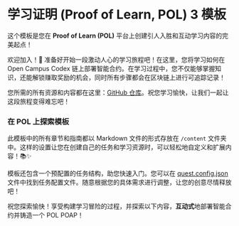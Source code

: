 # 学习证明 (Proof of Learn, POL) 3 模板  

这个模板是您在 **Proof of Learn (POL)** 平台上创建引人入胜和互动学习内容的完美起点！  

欢迎加入！👋 准备好开始一段激动人心的学习旅程吧！在这里，您将学习如何在 Open Campus Codex 链上部署智能合约。在学习过程中，您不仅能够掌握知识，还能解锁赚取奖励的机会，同时所有步骤都会在区块链上进行可追踪记录！  

您所需的所有资源和内容都在这里：[GitHub 仓库](https://github.com/5208980/pol-template)。祝您学习愉快，让我们一起让这段旅程变得难忘吧！  

### 在 POL 上探索模板  

此模板中的所有章节和指南都以 Markdown 文件的形式存放在 `/content` 文件夹中。这样的设置让您在创建自己的任务和学习资源时，可以轻松地自定义和扩展内容！📚✨  

模板还包含一个预配置的任务结构，助您快速入门。您可以在 [quest.config.json](https://github.com/5208980/pol-template/blob/master/quest.config.json) 文件中找到任务配置文件。随意根据您的具体需求进行调整，让您的创意尽情释放吧！  

祝您探索愉快！享受构建学习冒险的过程，并探索以下内容，**互动式**地部署智能合约并铸造一个 POL POAP！  